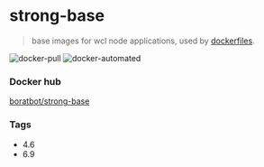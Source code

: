 # strong-base
> base images for wcl node applications, used by [dockerfiles](https://github.com/wiredcraft-ops/dockerfiles).

![docker-pull](https://img.shields.io/docker/pulls/boratbot/strong-base.svg?style=flat-square) ![docker-automated](https://img.shields.io/docker/automated/boratbot/strong-base.svg?style=flat-square)


### Docker hub

[boratbot/strong-base](https://hub.docker.com/r/boratbot/strong-base/)

### Tags

- 4.6
- 6.9